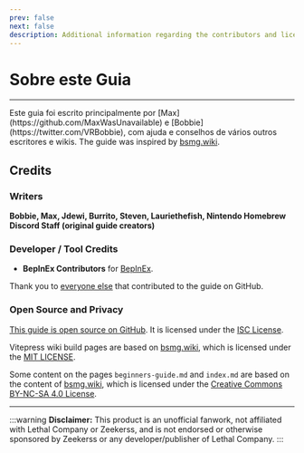 ```yaml
---
prev: false
next: false
description: Additional information regarding the contributors and licensing of the Lethal Company Modding Wiki.
---
```


# Sobre este Guia

***

Este guia foi escrito principalmente por \[Max] (https\://github.com/MaxWasUnavailable) e \[Bobbie] (https\://twitter.com/VRBobbie), com ajuda e conselhos de vários outros escritores e wikis. The guide was inspired by [bsmg.wiki](https://bsmg.wiki).

## Credits

### Writers

**Bobbie, Max, Jdewi, Burrito, Steven, Lauriethefish, Nintendo Homebrew Discord Staff (original guide creators)** <!-- TODO: Update with new contributors from lethal.wiki and trombone.wiki -->

### Developer / Tool Credits

- **BepInEx Contributors** for [BepInEx](https://github.com/BepInEx/BepInEx).

Thank you to [everyone else](https://github.com/LethalCompany/ModdingWiki/graphs/contributors) that contributed to the guide on GitHub.

### **Open Source and Privacy**

[This guide is open source on GitHub](https://github.com/LethalCompany/ModdingWiki). It is licensed under the [ISC License](https://github.com/LethalCompany/ModdingWiki/blob/master/LICENSE.md).

Vitepress wiki build pages are based on [bsmg.wiki](https://bsmg.wiki), which is licensed under the [MIT LICENSE](https://github.com/bsmg/wiki/blob/master/LICENSE).

Some content on the pages `beginners-guide.md` and `index.md` are based on the content of [bsmg.wiki](https://bsmg.wiki), which is licensed under the [Creative Commons BY-NC-SA 4.0 License](https://github.com/bsmg/wiki/blob/master/wiki/LICENSE).

***

:::warning **Disclaimer:**
This product is an unofficial fanwork, not affiliated with Lethal Company or Zeekerss, and is not endorsed or otherwise sponsored by Zeekerss or any developer/publisher of Lethal Company.
:::
